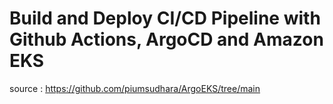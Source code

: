 # Build and Deploy CI/CD Pipeline with Github Actions, ArgoCD and Amazon EKS 

source : https://github.com/piumsudhara/ArgoEKS/tree/main
